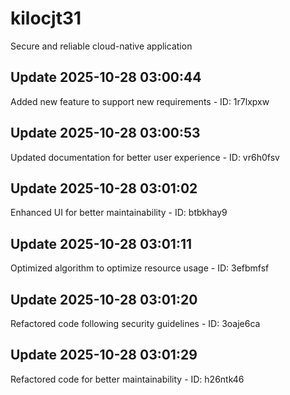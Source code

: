 # kilocjt31
Secure and reliable cloud-native application

## Update 2025-10-28 03:00:44
Added new feature to support new requirements - ID: 1r7lxpxw


## Update 2025-10-28 03:00:53
Updated documentation for better user experience - ID: vr6h0fsv


## Update 2025-10-28 03:01:02
Enhanced UI for better maintainability - ID: btbkhay9


## Update 2025-10-28 03:01:11
Optimized algorithm to optimize resource usage - ID: 3efbmfsf


## Update 2025-10-28 03:01:20
Refactored code following security guidelines - ID: 3oaje6ca


## Update 2025-10-28 03:01:29
Refactored code for better maintainability - ID: h26ntk46

